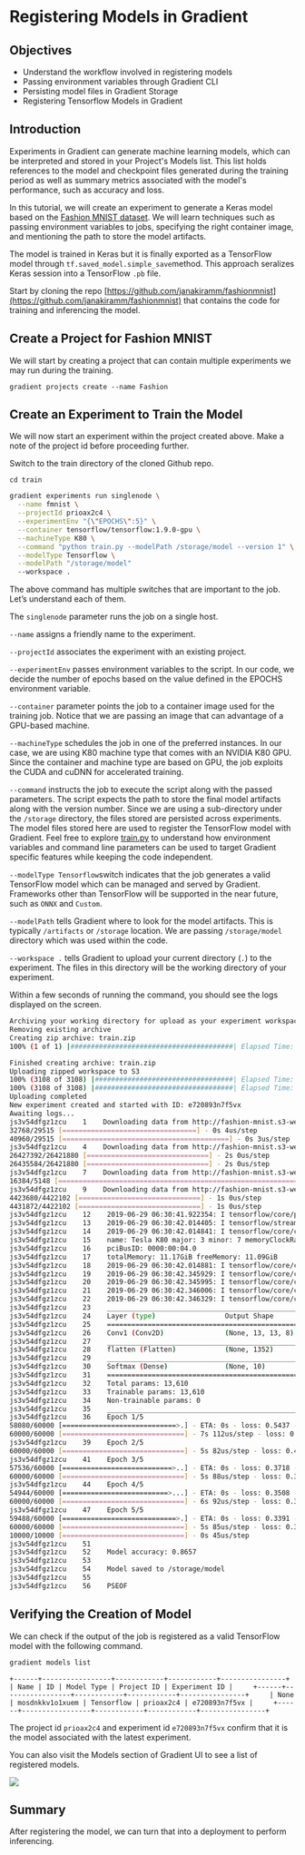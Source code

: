 # Registering Models in Gradient

## **Objectives**

* Understand the workflow involved in registering models
* Passing environment variables through Gradient CLI
* Persisting model files in Gradient Storage
* Registering Tensorflow Models in Gradient 

## **Introduction**

Experiments in Gradient can generate machine learning models, which can be interpreted and stored in your Project's Models list. This list holds references to the model and checkpoint files generated during the training period as well as summary metrics associated with the model's performance, such as accuracy and loss.

In this tutorial, we will create an experiment to generate a Keras model based on the [Fashion MNIST dataset](https://www.kaggle.com/zalando-research/fashionmnist). We will learn techniques such as passing environment variables to jobs, specifying the right container image, and mentioning the path to store the model artifacts.

The model is trained in Keras but it is finally exported as a TensorFlow model through `tf.saved_model.simple_save`method. This approach seralizes Keras session into a TensorFlow `.pb` file.

Start by cloning the repo [https://github.com/janakiramm/fashionmnist](https://github.com/janakiramm/fashionmnist) that contains the code for training and inferencing the model.

## Create a Project for Fashion MNIST

We will start by creating a project that can contain multiple experiments we may run during the training.

```text
gradient projects create --name Fashion
```

## Create an Experiment to Train the Model

We will now start an experiment within the project created above. Make a note of the project id before proceeding further.

Switch to the train directory of the cloned Github repo.

```text
cd train
```

```bash
gradient experiments run singlenode \
  --name fmnist \
  --projectId prioax2c4 \
  --experimentEnv "{\"EPOCHS\":5}" \
  --container tensorflow/tensorflow:1.9.0-gpu \
  --machineType K80 \
  --command "python train.py --modelPath /storage/model --version 1" \
  --modelType Tensorflow \
  --modelPath "/storage/model"
  --workspace .
```

The above command has multiple switches that are important to the job. Let’s understand each of them.

The `singlenode` parameter runs the job on a single host.

`--name` assigns a friendly name to the experiment.

`--projectId` associates the experiment with an existing project.

`--experimentEnv` passes environment variables to the script. In our code, we decide the number of epochs based on the value defined in the EPOCHS environment variable.

`--container` parameter points the job to a container image used for the training job. Notice that we are passing an image that can advantage of a GPU-based machine.

`--machineType` schedules the job in one of the preferred instances. In our case, we are using K80 machine type that comes with an NVIDIA K80 GPU. Since the container and machine type are based on GPU, the job exploits the CUDA and cuDNN for accelerated training.

`--command` instructs the job to execute the script along with the passed parameters. The script expects the path to store the final model artifacts along with the version number. Since we are using a sub-directory under the `/storage` directory, the files stored are persisted across experiments. The model files stored here are used to register the TensorFlow model with Gradient. Feel free to explore [train.py](https://github.com/janakiramm/fashionmnist/blob/master/train/train.py) to understand how environment variables and command line parameters can be used to target Gradient specific features while keeping the code independent.

`--modelType Tensorflow`switch indicates that the job generates a valid TensorFlow model which can be managed and served by Gradient. Frameworks other than TensorFlow will be supported in the near future, such as `ONNX` and `Custom`.

`--modelPath` tells Gradient where to look for the model artifacts. This is typically `/artifacts` or `/storage` location. We are passing `/storage/model` directory which was used within the code.

`--workspace .` tells Gradient to upload your current directory \(`.`\) to the experiment. The files in this directory will be the working directory of your experiment.

Within a few seconds of running the command, you should see the logs displayed on the screen.

```bash
Archiving your working directory for upload as your experiment workspace...(See https://docs.paperspace.com/gradient/experiments/run-experiments for more information.)
Removing existing archive
Creating zip archive: train.zip
100% (1 of 1) |########################################| Elapsed Time: 0:00:00 Time:  0:00:00

Finished creating archive: train.zip
Uploading zipped workspace to S3
100% (3108 of 3108) |##################################| Elapsed Time: 0:00:00 ETA:  00:00:00
100% (3108 of 3108) |##################################| Elapsed Time: 0:00:00 Time:  0:00:00
Uploading completed
New experiment created and started with ID: e720893n7f5vx
Awaiting logs...
js3v54dfgz1zcu    1    Downloading data from http://fashion-mnist.s3-website.eu-central-1.amazonaws.com/train-labels-idx1-ubyte.gz
32768/29515 [=================================] - 0s 4us/step
40960/29515 [=========================================] - 0s 3us/step
js3v54dfgz1zcu    4    Downloading data from http://fashion-mnist.s3-website.eu-central-1.amazonaws.com/train-images-idx3-ubyte.gz
26427392/26421880 [==============================] - 2s 0us/step
26435584/26421880 [==============================] - 2s 0us/step
js3v54dfgz1zcu    7    Downloading data from http://fashion-mnist.s3-website.eu-central-1.amazonaws.com/t10k-labels-idx1-ubyte.gz
16384/5148 [===============================================================================================] - 0s 0us/step
js3v54dfgz1zcu    9    Downloading data from http://fashion-mnist.s3-website.eu-central-1.amazonaws.com/t10k-images-idx3-ubyte.gz
4423680/4422102 [==============================] - 1s 0us/step
4431872/4422102 [==============================] - 1s 0us/step
js3v54dfgz1zcu    12    2019-06-29 06:30:41.922354: I tensorflow/core/platform/cpu_feature_guard.cc:141] Your CPU supports instructions that this TensorFlow binary was not compiled to use: AVX2 FMA
js3v54dfgz1zcu    13    2019-06-29 06:30:42.014405: I tensorflow/stream_executor/cuda/cuda_gpu_executor.cc:897] successful NUMA node read from SysFS had negative value (-1), but there must be at least one NUMA node, so returning NUMA node zero
js3v54dfgz1zcu    14    2019-06-29 06:30:42.014841: I tensorflow/core/common_runtime/gpu/gpu_device.cc:1392] Found device 0 with properties:
js3v54dfgz1zcu    15    name: Tesla K80 major: 3 minor: 7 memoryClockRate(GHz): 0.8235
js3v54dfgz1zcu    16    pciBusID: 0000:00:04.0
js3v54dfgz1zcu    17    totalMemory: 11.17GiB freeMemory: 11.09GiB
js3v54dfgz1zcu    18    2019-06-29 06:30:42.014881: I tensorflow/core/common_runtime/gpu/gpu_device.cc:1471] Adding visible gpu devices: 0
js3v54dfgz1zcu    19    2019-06-29 06:30:42.345929: I tensorflow/core/common_runtime/gpu/gpu_device.cc:952] Device interconnect StreamExecutor with strength 1 edge matrix:
js3v54dfgz1zcu    20    2019-06-29 06:30:42.345995: I tensorflow/core/common_runtime/gpu/gpu_device.cc:958]      0
js3v54dfgz1zcu    21    2019-06-29 06:30:42.346006: I tensorflow/core/common_runtime/gpu/gpu_device.cc:971] 0:   N
js3v54dfgz1zcu    22    2019-06-29 06:30:42.346329: I tensorflow/core/common_runtime/gpu/gpu_device.cc:1084] Created TensorFlow device (/job:localhost/replica:0/task:0/device:GPU:0 with 10748 MB memory) -> physical GPU (device: 0, name: Tesla K80, pci bus id: 0000:00:04.0, compute capability: 3.7)
js3v54dfgz1zcu    23    _________________________________________________________________
js3v54dfgz1zcu    24    Layer (type)                 Output Shape              Param #
js3v54dfgz1zcu    25    =================================================================
js3v54dfgz1zcu    26    Conv1 (Conv2D)               (None, 13, 13, 8)         80
js3v54dfgz1zcu    27    _________________________________________________________________
js3v54dfgz1zcu    28    flatten (Flatten)            (None, 1352)              0
js3v54dfgz1zcu    29    _________________________________________________________________
js3v54dfgz1zcu    30    Softmax (Dense)              (None, 10)                13530
js3v54dfgz1zcu    31    =================================================================
js3v54dfgz1zcu    32    Total params: 13,610
js3v54dfgz1zcu    33    Trainable params: 13,610
js3v54dfgz1zcu    34    Non-trainable params: 0
js3v54dfgz1zcu    35    _________________________________________________________________
js3v54dfgz1zcu    36    Epoch 1/5
58080/60000 [============================>.] - ETA: 0s - loss: 0.5437 - acc: 0.8103
60000/60000 [==============================] - 7s 112us/step - loss: 0.5406 - acc: 0.8113
js3v54dfgz1zcu    39    Epoch 2/5
60000/60000 [==============================] - 5s 82us/step - loss: 0.4034 - acc: 0.8597
js3v54dfgz1zcu    41    Epoch 3/5
57536/60000 [===========================>..] - ETA: 0s - loss: 0.3718 - acc: 0.8697
60000/60000 [==============================] - 5s 88us/step - loss: 0.3715 - acc: 0.8698.8698
js3v54dfgz1zcu    44    Epoch 4/5
54944/60000 [==========================>...] - ETA: 0s - loss: 0.3508 - acc: 0.8760
60000/60000 [==============================] - 6s 92us/step - loss: 0.3514 - acc: 0.876059
js3v54dfgz1zcu    47    Epoch 5/5
59488/60000 [============================>.] - ETA: 0s - loss: 0.3391 - acc: 0.8794
60000/60000 [==============================] - 5s 85us/step - loss: 0.3392 - acc: 0.8795.8794
10000/10000 [==============================] - 0s 45us/step
js3v54dfgz1zcu    51
js3v54dfgz1zcu    52    Model accuracy: 0.8657
js3v54dfgz1zcu    53
js3v54dfgz1zcu    54    Model saved to /storage/model
js3v54dfgz1zcu    55
js3v54dfgz1zcu    56    PSEOF
```

## Verifying the Creation of Model

We can check if the output of the job is registered as a valid TensorFlow model with the following command.

```bash
gradient models list
```

`+------+-----------------+------------+------------+----------------+    
| Name | ID | Model Type | Project ID | Experiment ID |    
+------+-----------------+------------+------------+----------------+    
| None | mosdnkkv1o1xuem | Tensorflow | prioax2c4 | e720893n7f5vx |    
+------+-----------------+------------+------------+----------------+`

The project id `prioax2c4` and experiment id `e720893n7f5vx` confirm that it is the model associated with the latest experiment.

You can also visit the Models section of Gradient UI to see a list of registered models.

![](../../.gitbook/assets/grad-model-0.jpg)

## Summary

After registering the model, we can turn that into a deployment to perform inferencing.

